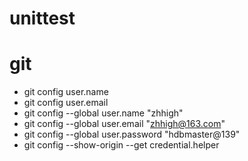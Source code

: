 # unittest

# git
* git config user.name
* git config user.email
* git config --global user.name "zhhigh" 
* git config --global user.email "zhhigh@163.com"
* git config --global user.password "hdbmaster@139"
* git config --show-origin --get credential.helper